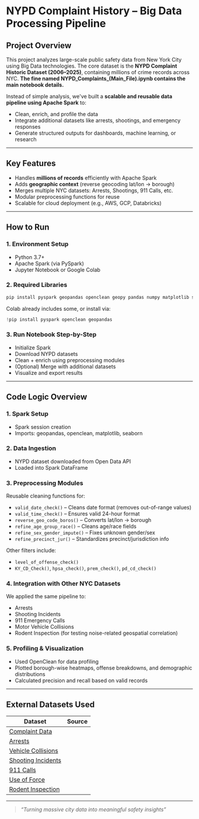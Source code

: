 # NYPD Complaint History – Big Data Processing Pipeline

## Project Overview
This project analyzes large-scale public safety data from New York City using Big Data technologies. The core dataset is the **NYPD Complaint Historic Dataset (2006–2025)**, containing millions of crime records across NYC. **The fine named NYPD_Complaints_(Main_File).ipynb contains the main notebook details.**

Instead of simple analysis, we've built a **scalable and reusable data pipeline using Apache Spark** to:
- Clean, enrich, and profile the data
- Integrate additional datasets like arrests, shootings, and emergency responses
- Generate structured outputs for dashboards, machine learning, or research

---

##  Key Features
- Handles **millions of records** efficiently with Apache Spark
- Adds **geographic context** (reverse geocoding lat/lon → borough)
- Merges multiple NYC datasets: Arrests, Shootings, 911 Calls, etc.
- Modular preprocessing functions for reuse
- Scalable for cloud deployment (e.g., AWS, GCP, Databricks)

---

## How to Run

### 1. Environment Setup
- Python 3.7+
- Apache Spark (via PySpark)
- Jupyter Notebook or Google Colab

### 2. Required Libraries

```bash
pip install pyspark geopandas openclean geopy pandas numpy matplotlib seaborn
```

Colab already includes some, or install via:

```python
!pip install pyspark openclean geopandas
```

### 3. Run Notebook Step-by-Step

- Initialize Spark
- Download NYPD datasets
- Clean + enrich using preprocessing modules
- (Optional) Merge with additional datasets
- Visualize and export results

---

## Code Logic Overview

### 1. Spark Setup
- Spark session creation
- Imports: geopandas, openclean, matplotlib, seaborn

### 2. Data Ingestion
- NYPD dataset downloaded from Open Data API
- Loaded into Spark DataFrame

### 3. Preprocessing Modules

Reusable cleaning functions for:
- `valid_date_check()` – Cleans date format (removes out-of-range values)
- `valid_time_check()` – Ensures valid 24-hour format
- `reverse_geo_code_boros()` – Converts lat/lon → borough
- `refine_age_group_race()` – Cleans age/race fields
- `refine_sex_gender_impute()` – Fixes unknown gender/sex
- `refine_precinct_jur()` – Standardizes precinct/jurisdiction info

Other filters include:
- `level_of_offense_check()`
- `KY_CD_Check()`, `hpsa_check()`, `prem_check()`, `pd_cd_check()`

### 4. Integration with Other NYC Datasets
We applied the same pipeline to:
- Arrests
- Shooting Incidents
- 911 Emergency Calls
- Motor Vehicle Collisions
- Rodent Inspection (for testing noise-related geospatial correlation)

### 5. Profiling & Visualization
- Used OpenClean for data profiling
- Plotted borough-wise heatmaps, offense breakdowns, and demographic distributions
- Calculated precision and recall based on valid records

---

## External Datasets Used

| Dataset                  | Source |
|--------------------------|--------|
| [Complaint Data](https://data.cityofnewyork.us/Public-Safety/NYPD-Complaint-Data-Historic/qgea-i56i) |
| [Arrests](https://data.cityofnewyork.us/Public-Safety/NYPD-Arrests-Data-Historic-/8h9b-rp9u) |
| [Vehicle Collisions](https://data.cityofnewyork.us/Public-Safety/Motor-Vehicle-Collisions-Crashes/h9gi-nx95) |
| [Shooting Incidents](https://data.cityofnewyork.us/Public-Safety/NYPD-Shooting-Incident-Data-Historic-/833y-fsy8) |
| [911 Calls](https://data.cityofnewyork.us/Public-Safety/Emergency-Response-Incidents/pasr-j7fb) |
| [Use of Force](https://data.cityofnewyork.us/Public-Safety/NYPD-Use-of-Force-Incidents/f4tj-796d) |
| [Rodent Inspection](https://data.cityofnewyork.us/Health/Rodent-Inspection/p937-wjvj) |

---



> _“Turning massive city data into meaningful safety insights”_

